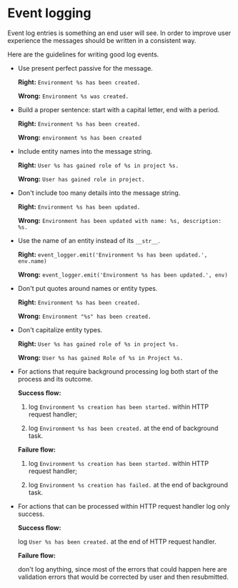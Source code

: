 # Event logging

Event log entries is something an end user will see. In order to improve user experience the messages should be written in a consistent way.

Here are the guidelines for writing good log events.

* Use present perfect passive for the message.

  **Right:** `Environment %s has been created.`

  **Wrong:** `Environment %s was created.`

* Build a proper sentence: start with a capital letter, end with a period.

  **Right:** `Environment %s has been created.`

  **Wrong:** `environment %s has been created`

* Include entity names into the message string.

  **Right:** `User %s has gained role of %s in project %s.`

  **Wrong:** `User has gained role in project.`

* Don't include too many details into the message string.

  **Right:** `Environment %s has been updated.`

  **Wrong:** `Environment has been updated with name: %s, description: %s.`

* Use the name of an entity instead of its `__str__`.

  **Right:** `event_logger.emit('Environment %s has been updated.', env.name)`

  **Wrong:** `event_logger.emit('Environment %s has been updated.', env)`

* Don't put quotes around names or entity types.

  **Right:** `Environment %s has been created.`

  **Wrong:** `Environment "%s" has been created.`

* Don't capitalize entity types.

  **Right:** `User %s has gained role of %s in project %s.`

  **Wrong:** `User %s has gained Role of %s in Project %s.`

* For actions that require background processing log both start of the process and its outcome.

  **Success flow:**

   1. log `Environment %s creation has been started.` within HTTP request handler;

   2. log `Environment %s has been created.` at the end of background task.

  **Failure flow:**

   1. log `Environment %s creation has been started.` within HTTP request handler;

   2. log `Environment %s creation has failed.` at the end of background task.

* For actions that can be processed within HTTP request handler log only success.

  **Success flow:**

   log `User %s has been created.` at the end of HTTP request handler.

  **Failure flow:**

   don't log anything, since most of the errors that could happen here
   are validation errors that would be corrected by user and then resubmitted.
